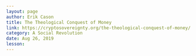 ```yaml
---
layout: page
author: Erik Cason
title: The Theological Conquest of Money
link: https://cryptosovereignty.org/the-theological-conquest-of-money/
category: A Social Revolution
date: Aug 26, 2019
lesson: 
---
```

